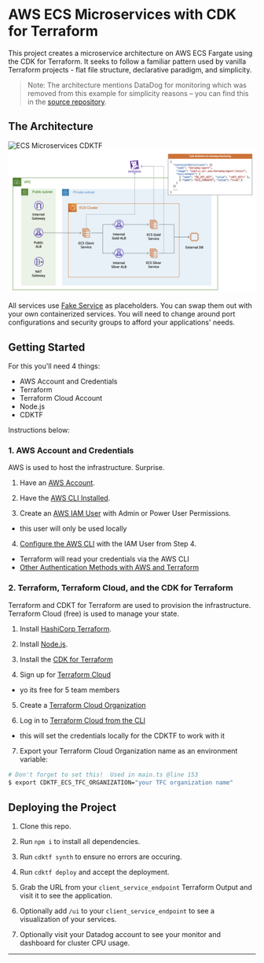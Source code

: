 # AWS ECS Microservices with CDK for Terraform

This project creates a microservice architecture on AWS ECS Fargate using the CDK for Terraform.  It seeks to follow a familiar pattern used by vanilla Terraform projects - flat file structure, declarative paradigm, and simplicity. 

> Note: The architecture mentions DataDog for monitoring which was removed from this example for simplicity reasons – you can find this in the [source repository](https://github.com/jcolemorrison/ecs-microservices-cdktf).

## The Architecture

![ECS Microservices CDKTF](images/ecs-microservices-cdktf.png)
![ECS Microservices CDKTF-AWS](images/ecs-microservices-cdktf-aws-icons.png)

All services use [Fake Service](https://github.com/nicholasjackson/fake-service) as placeholders.  You can swap them out with your own containerized services.  You will need to change around port configurations and security groups to afford your applications' needs.

## Getting Started

For this you'll need 4 things:

- AWS Account and Credentials
- Terraform
- Terraform Cloud Account
- Node.js
- CDKTF

Instructions below:

### 1. AWS Account and Credentials

AWS is used to host the infrastructure.  Surprise.

1. Have an [AWS Account](https://aws.amazon.com/).

2. Have the [AWS CLI Installed](https://docs.aws.amazon.com/cli/latest/userguide/getting-started-install.html).

3. Create an [AWS IAM User](https://docs.aws.amazon.com/IAM/latest/UserGuide/getting-started_create-admin-group.html) with Admin or Power User Permissions.
  - this user will only be used locally

4. [Configure the AWS CLI](https://docs.aws.amazon.com/cli/latest/userguide/cli-chap-configure.html) with the IAM User from Step 4.
  - Terraform will read your credentials via the AWS CLI 
  - [Other Authentication Methods with AWS and Terraform](https://registry.terraform.io/providers/hashicorp/aws/latest/docs#authentication)

### 2. Terraform, Terraform Cloud, and the CDK for Terraform

Terraform and CDKT for Terraform are used to provision the infrastructure.  Terraform Cloud (free) is used to manage your state.

1. Install [HashiCorp Terraform](https://www.terraform.io/downloads).

2. Install [Node.js](https://nodejs.org/en/).

3. Install the [CDK for Terraform](https://learn.hashicorp.com/tutorials/terraform/cdktf-install?in=terraform/cdktf)

4. Sign up for [Terraform Cloud](https://app.terraform.io/public/signup/account?utm_content=offers_tfc&utm_source=jcolemorrison)
  - yo its free for 5 team members

5. Create a [Terraform Cloud Organization](https://learn.hashicorp.com/tutorials/terraform/cloud-sign-up?in=terraform/cloud-get-started)

6. Log in to [Terraform Cloud from the CLI](https://learn.hashicorp.com/tutorials/terraform/cloud-login?in=terraform/cloud-get-started)
  - this will set the credentials locally for the CDKTF to work with it

7. Export your Terraform Cloud Organization name as an environment variable:
  ```sh
  # Don't forget to set this!  Used in main.ts @line 153
  $ export CDKTF_ECS_TFC_ORGANIZATION="your TFC organization name"
  ```

## Deploying the Project

1. Clone this repo.

2. Run `npm i` to install all dependencies.

3. Run `cdktf synth` to ensure no errors are occuring.

4. Run `cdktf deploy` and accept the deployment.

5. Grab the URL from your `client_service_endpoint` Terraform Output and visit it to see the application.

6. Optionally add `/ui` to your `client_service_endpoint` to see a visualization of your services.

7. Optionally visit your Datadog account to see your monitor and dashboard for cluster CPU usage.
---

